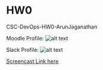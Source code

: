 # HW0
CSC-DevOps-HW0-ArunJaganathan


Moodle Profile: 
![alt text](https://github.ncsu.edu/ajagana/HW0/blob/master/imgs/1.png "Logo Title Text 1")


Slack Profile: 
![alt text](https://github.ncsu.edu/ajagana/HW0/blob/master/imgs/2.png "Logo Title Text 1")


[Screencast Link here](https://youtu.be/Alu5Vt5-t4w)
